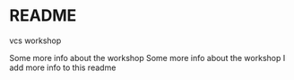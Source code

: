 # README

vcs workshop

Some more info about the workshop
Some more info about the workshop
I add more info to this readme

